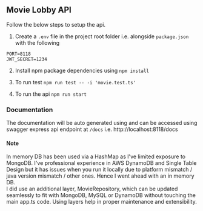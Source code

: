 ## Movie Lobby API  
Follow the below steps to setup the api.  

1. Create a `.env` file in the project root folder i.e. alongside `package.json` with the following  
```
PORT=8118
JWT_SECRET=1234
```

2. Install npm package dependencies using `npm install`  

3. To run test `npm run test -- -i 'movie.test.ts'`  

4. To run the api `npm run start`

### Documentation  
The documentation will be auto generated using and can be accessed using swagger express api endpoint at `/docs` i.e. http://localhost:8118/docs

#### Note  
In memory DB has been used via a HashMap as I've limited exposure to MongoDB. I've professional experience in AWS DynamoDB and Single Table Design but it has issues when you run it locally due to platform mismatch / java version mismatch / other ones. Hence I went ahead with an in memory DB.  
I did use an additional layer, MovieRepository, which can be updated seamlessly to fit with MongoDB, MySQL or DynamoDB without touching the main app.ts code. Using layers help in proper maintenance and extensibility.  
